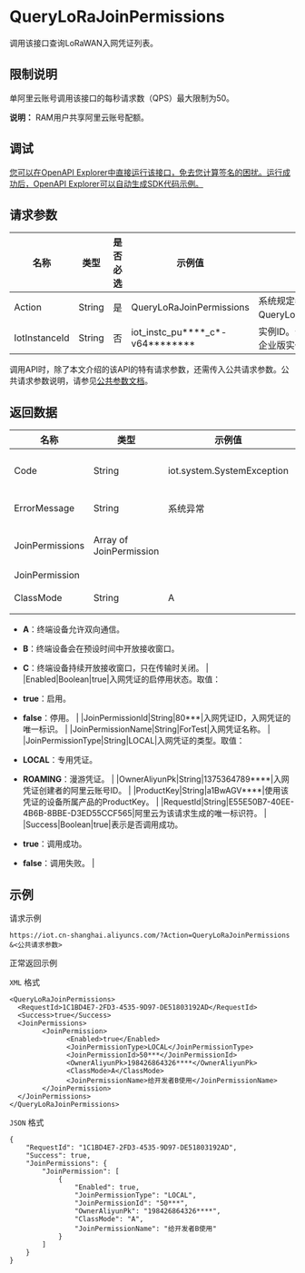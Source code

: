 # QueryLoRaJoinPermissions

调用该接口查询LoRaWAN入网凭证列表。

## 限制说明

单阿里云账号调用该接口的每秒请求数（QPS）最大限制为50。

**说明：** RAM用户共享阿里云账号配额。

## 调试

[您可以在OpenAPI Explorer中直接运行该接口，免去您计算签名的困扰。运行成功后，OpenAPI Explorer可以自动生成SDK代码示例。](https://api.aliyun.com/#product=Iot&api=QueryLoRaJoinPermissions&type=RPC&version=2018-01-20)

## 请求参数

|名称|类型|是否必选|示例值|描述|
|--|--|----|---|--|
|Action|String|是|QueryLoRaJoinPermissions|系统规定参数。取值：QueryLoRaJoinPermissions。 |
|IotInstanceId|String|否|iot\_instc\_pu\*\*\*\*\_c\*-v64\*\*\*\*\*\*\*\*|实例ID。公共实例不传此参数，企业版实例需传入。 |

调用API时，除了本文介绍的该API的特有请求参数，还需传入公共请求参数。公共请求参数说明，请参见[公共参数文档](~~30561~~)。

## 返回数据

|名称|类型|示例值|描述|
|--|--|---|--|
|Code|String|iot.system.SystemException|调用失败时，返回的错误码。更多信息，请参见[错误码](~~87387~~)。 |
|ErrorMessage|String|系统异常|调用失败时，返回的出错信息。 |
|JoinPermissions|Array of JoinPermission| |调用成功时，返回的入网凭证数据（**JoinPermission**）。 |
|JoinPermission| | | |
|ClassMode|String|A|入网凭证采用的通信模式。取值：

 -   **A**：终端设备允许双向通信。
-   **B**：终端设备会在预设时间中开放接收窗口。
-   **C**：终端设备持续开放接收窗口，只在传输时关闭。 |
|Enabled|Boolean|true|入网凭证的启停用状态。取值：

 -   **true**：启用。
-   **false**：停用。 |
|JoinPermissionId|String|80\*\*\*|入网凭证ID，入网凭证的唯一标识。 |
|JoinPermissionName|String|ForTest|入网凭证名称。 |
|JoinPermissionType|String|LOCAL|入网凭证的类型。取值：

 -   **LOCAL**：专用凭证。
-   **ROAMING**：漫游凭证。 |
|OwnerAliyunPk|String|1375364789\*\*\*\*|入网凭证创建者的阿里云账号ID。 |
|ProductKey|String|a1BwAGV\*\*\*\*|使用该凭证的设备所属产品的ProductKey。 |
|RequestId|String|E55E50B7-40EE-4B6B-8BBE-D3ED55CCF565|阿里云为该请求生成的唯一标识符。 |
|Success|Boolean|true|表示是否调用成功。

 -   **true**：调用成功。
-   **false**：调用失败。 |

## 示例

请求示例

```
https://iot.cn-shanghai.aliyuncs.com/?Action=QueryLoRaJoinPermissions
&<公共请求参数>
```

正常返回示例

`XML` 格式

```
<QueryLoRaJoinPermissions>
  <RequestId>1C1BD4E7-2FD3-4535-9D97-DE51803192AD</RequestId>
  <Success>true</Success>
  <JoinPermissions>
        <JoinPermission>
              <Enabled>true</Enabled>
              <JoinPermissionType>LOCAL</JoinPermissionType>
              <JoinPermissionId>50***</JoinPermissionId>
              <OwnerAliyunPk>198426864326****</OwnerAliyunPk>
              <ClassMode>A</ClassMode>
              <JoinPermissionName>给开发者B使用</JoinPermissionName>
        </JoinPermission>
  </JoinPermissions>
</QueryLoRaJoinPermissions>
```

`JSON` 格式

```
{
	"RequestId": "1C1BD4E7-2FD3-4535-9D97-DE51803192AD",
	"Success": true,
	"JoinPermissions": {
		"JoinPermission": [
			{
				"Enabled": true,
				"JoinPermissionType": "LOCAL",
				"JoinPermissionId": "50***",
				"OwnerAliyunPk": "198426864326****",
				"ClassMode": "A",
				"JoinPermissionName": "给开发者B使用"
			}
		]
	}
}
```

